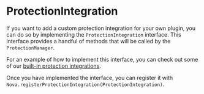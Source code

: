 # ProtectionIntegration

If you want to add a custom protection integration for your own plugin, you can do so by implementing the 
``ProtectionIntegration`` interface. This interface provides a handful of methods that will be called by the 
``ProtectionManager``.

For an example of how to implement this interface, you can check out some of our 
[built-in protection integrations](https://github.com/xenondevs/Nova/tree/main/nova-hooks).

Once you have implemented the interface, you can register it with ``Nova.registerProtectionIntegration(ProtectionIntegration)``.

